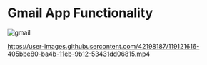 # Gmail App Functionality 


![gmail](https://user-images.githubusercontent.com/42198187/119121552-2de18500-ba4b-11eb-97aa-bb6b52b607ac.png)


https://user-images.githubusercontent.com/42198187/119121616-405bbe80-ba4b-11eb-9b12-53431dd06815.mp4



